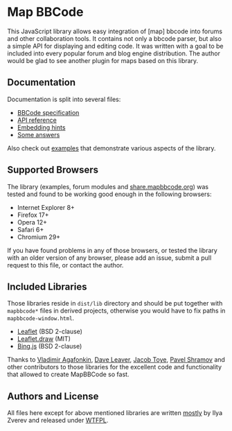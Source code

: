 # Map BBCode

This JavaScript library allows easy integration of [map] bbcode into forums and other collaboration tools. It contains not only a bbcode parser, but also a simple API for displaying and editing code. It was written with a goal to be included into every popular forum and blog engine distribution. The author would be glad to see another plugin for maps based on this library.

## Documentation

Documentation is split into several files:

* [BBCode specification](BBCODE.md)
* [API reference](API.md)
* [Embedding hints](EMBEDDING.md)
* [Some answers](FAQ.md)

Also check out [examples](examples) that demonstrate various aspects of the library.

## Supported Browsers

The library (examples, forum modules and [share.mapbbcode.org](http://share.mapbbcode.org/)) was tested and found to be working good enough in the following browsers:

* Internet Explorer 8+
* Firefox 17+
* Opera 12+
* Safari 6+
* Chromium 29+

If you have found problems in any of those browsers, or tested the library with an older version of any browser, please add an issue, submit a pull request to this file, or contact the author.

## Included Libraries

Those libraries reside in `dist/lib` directory and should be put together with `mapbbcode*` files in derived projects, otherwise you would have to fix paths in `mapbbcode-window.html`.

* [Leaflet](http://leafletjs.com/) (BSD 2-clause)
* [Leaflet.draw](https://github.com/Leaflet/Leaflet.draw) (MIT)
* [Bing.js](https://github.com/shramov/leaflet-plugins/blob/master/layer/tile/Bing.js) (BSD 2-clause)

Thanks to [Vladimir Agafonkin](https://github.com/mourner), [Dave Leaver](https://github.com/danzel), [Jacob Toye](https://github.com/jacobtoye), [Pavel Shramov](https://github.com/shramov) and other contributors to those libraries for the excellent code and functionality that allowed to create MapBBCode so fast.

## Authors and License

All files here except for above mentioned libraries are written [mostly](https://github.com/MapBBCode/mapbbcode/graphs/contributors) by Ilya Zverev and released under [WTFPL](http://www.wtfpl.net/).
